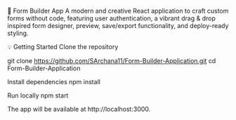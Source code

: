🚀 Form Builder App
A modern and creative React application to craft custom forms without code, featuring user authentication, a vibrant drag & drop inspired form designer, preview, save/export functionality, and deploy-ready styling.

💡 Getting Started
Clone the repository

git clone https://github.com/SArchana11/Form-Builder-Application.git
cd Form-Builder-Application

Install dependencies
npm install

Run locally
npm start

The app will be available at http://localhost:3000.
